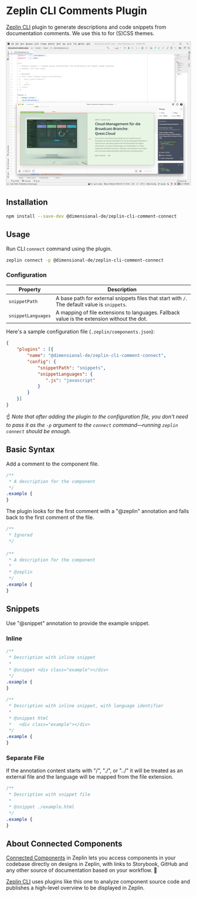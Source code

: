 # Zeplin CLI Comments Plugin


[Zeplin CLI](https://github.com/zeplin/cli) plugin to generate descriptions and code snippets 
from documentation comments. We use this to for (S)CSS themes.

![](https://github.com/dimensional-de/zeplin-cli-comment-connect/blob/master/docs/example.png?raw=true)

## Installation 

```sh
npm install --save-dev @dimensional-de/zeplin-cli-comment-connect
```

## Usage

Run CLI `connect` command using the plugin.

```sh
zeplin connect -p @dimensional-de/zeplin-cli-comment-connect
```

### Configuration

| Property             | Description                                                                  |
|----------------------|------------------------------------------------------------------------------|
| `snippetPath`        | A base path for external snippets files that start with `/`. The default value is `snippets`.|
| `snippetLanguages`   | A mapping of file extensions to languages. Fallback value is the extension without the dot.| |

Here's a sample configuration file (`.zeplin/components.json`):

```json
{
    "plugins" : [{
        "name": "@dimensional-de/zeplin-cli-comment-connect",
        "config": {
            "snippetPath": "snippets",
            "snippetLanguages": {
               ".js": "javascript" 
            }
        }
    }]
}
```
 
 ☝️ _Note that after adding the plugin to the configuration file, you don't need to pass it as the `-p` argument to 
 the `connect` command—running `zeplin connect` should be enough._

## Basic Syntax

Add a comment to the component file. 

```CSS
/**
 * A description for the component
 */
.example {
}
```

The plugin looks for the first comment with a "@zeplin" annotation and falls back
to the first comment of the file.

```CSS
/**
 * Ignored
 */

/**
 * A description for the component
 * 
 * @zeplin
 */
.example {
}
```

## Snippets

Use "@snippet" annotation to provide the example snippet. 

### Inline

```CSS
/**
 * Description with inline snippet
 *
 * @snippet <div class="example"></div> 
 */
.example {
}
```

```CSS
/**
 * Description with inline snippet, with language identifier
 *
 * @snippet html
 *   <div class="example"></div> 
 */
.example {
}
```

### Separate File

If the annotation content starts with "/", "./", or "../" it will be treated as
an external file and the language will be mapped from the file extension.

```CSS
/**
 * Description with snippet file
 *
 * @snippet ./example.html 
 */
.example {
}
```

## About Connected Components

[Connected Components](https://blog.zeplin.io/introducing-connected-components-components-in-design-and-code-in-harmony-aa894ed5bd95) in Zeplin lets you access components in your codebase directly on designs in Zeplin, with links to Storybook, GitHub and any other source of documentation based on your workflow. 🧩

[Zeplin CLI](https://github.com/zeplin/cli) uses plugins like this one to analyze component source code and publishes a high-level overview to be displayed in Zeplin.
